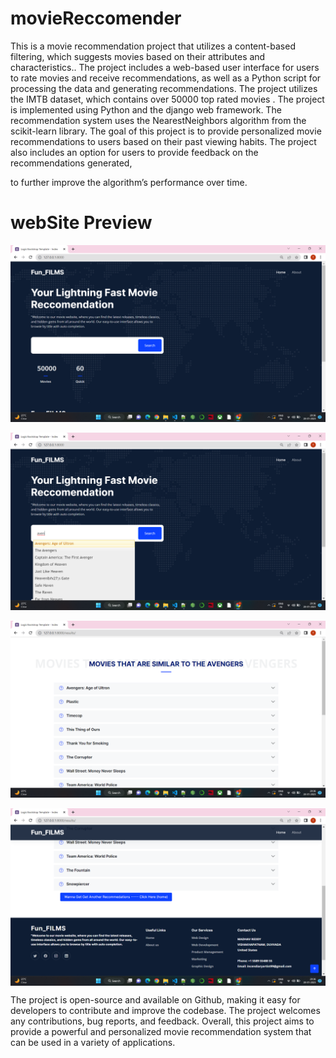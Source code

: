 # movieReccomender


This is a movie recommendation project that utilizes a content-based filtering, which suggests movies based on their attributes and characteristics..
The project includes a web-based user interface for users to rate movies and receive recommendations, as well 
as a Python script for processing the data and generating recommendations. The project utilizes the IMTB dataset, which contains over 
50000 top rated movies . The project is implemented using Python and the django web framework. The recommendation 
system uses the NearestNeighbors algorithm from the scikit-learn library. The goal of this project is to provide personalized movie recommendations 
to users based on their past viewing habits. The project also includes an option for users to provide feedback on the recommendations generated,
 
 to further improve the algorithm’s performance over time.
 
 <h1> webSite Preview </h1>
 
 <img src="Screenshot (18).png" align="center" />
 
 <br>
 <br>
 <img src="Screenshot (19).png" align="center" />
 
 <br>
 <br>
 
 <img src="Screenshot (20).png" align="center" />
 
 <br>
 <br>
 
 <img src="Screenshot (21).png" align="center" />

 The project is open-source and available on Github, making it easy for developers to contribute 
 and improve the codebase. The project welcomes any contributions, bug reports, and feedback. Overall,
 this project aims to provide a powerful and personalized movie recommendation system that can be used 
 in a variety of applications.
